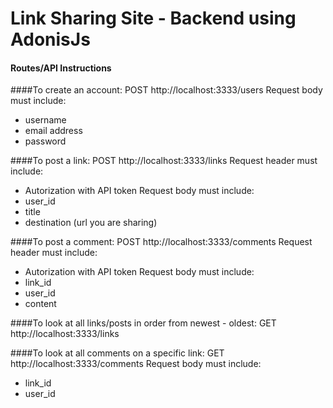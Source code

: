 # Link Sharing Site - Backend using AdonisJs

#### Routes/API Instructions

####To create an account:
POST http://localhost:3333/users
Request body must include:
* username
* email address
* password


####To post a link:
POST http://localhost:3333/links
Request header must include:
* Autorization with API token
Request body must include:
* user_id
* title
* destination (url you are sharing)

####To post a comment:
POST http://localhost:3333/comments
Request header must include:
* Autorization with API token
Request body must include:
* link_id
* user_id
* content

####To look at all links/posts in order from newest - oldest:
GET http://localhost:3333/links

####To look at all comments on a specific link:
GET http://localhost:3333/comments
Request body must include:
* link_id
* user_id
